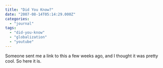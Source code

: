 ```yaml
---
title: "Did You Know?"
date: "2007-08-14T05:14:29.000Z"
categories: 
  - "journal"
tags: 
  - "did-you-know"
  - "globalization"
  - "youtube"
---
```


Someone sent me a link to this a few weeks ago, and I thought it was pretty cool. So here it is.
